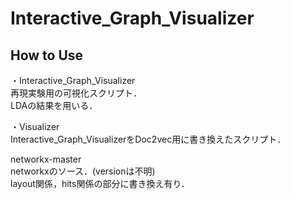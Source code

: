 # Interactive_Graph_Visualizer

## How to Use
・Interactive_Graph_Visualizer  
再現実験用の可視化スクリプト．  
LDAの結果を用いる．  

・Visualizer  
Interactive_Graph_VisualizerをDoc2vec用に書き換えたスクリプト．  

networkx-master  
networkxのソース．(versionは不明)  
layout関係，hits関係の部分に書き換え有り．  
